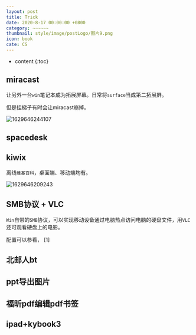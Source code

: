 ```yaml
---
layout: post
title: Trick
date: 2020-8-17 00:00:00 +0800
category: ~~~~~~
thumbnail: style/image/postLogo/图片9.png
icon: book
cate: CS
---
```



<!-- t大树洞后端  北邮人后端   go语言  文学史编程   格林恒等式  牛顿迭代    -->


* content
{:toc}



##  miracast

让另外一台`win`笔记本成为拓展屏幕。日常将`surface`当成第二拓展屏。

但是挂梯子有时会让miracast崩掉。

![1629646244107](/myPage/style/image/ALL_MD_PIC/1629646244107.png)

## spacedesk


## kiwix

离线`维基百科`，桌面端、移动端均有。

![1629646209243](/myPage/style/image/ALL_MD_PIC/1629646209243.png)

## SMB协议 + VLC

`Win`自带的`SMB`协议，可以实现移动设备通过电脑热点访问电脑的硬盘文件，用`VLC`还可观看硬盘上的电影。

配置可以参看，
[1]   


##  北邮人bt



## ppt导出图片


## 福昕pdf编辑pdf书签

## ipad+kybook3

